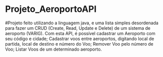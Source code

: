 # Projeto_AeroportoAPI

#Projeto feito utilizando a linguagem java, e uma lista simples desordenada para fazer um CRUD (Create, Read, Update e Delete) de um sistema de aeroporto (VARIG). Com esta API, é possível cadastrar um Aeroporto com seu código e cidade; Cadastrar voos entre aeroportos, digitando local de partida, local de destino e número do Voo; Remover Voo pelo número de Voo; Listar Voos de um determinado aeroporto.
